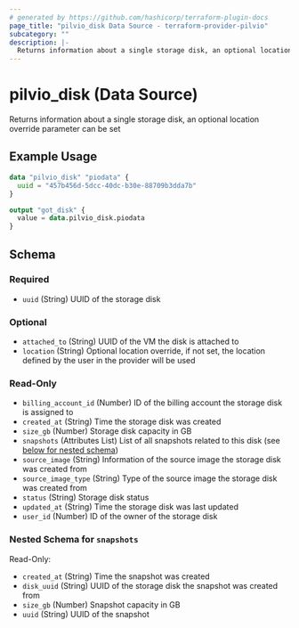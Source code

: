```yaml
---
# generated by https://github.com/hashicorp/terraform-plugin-docs
page_title: "pilvio_disk Data Source - terraform-provider-pilvio"
subcategory: ""
description: |-
  Returns information about a single storage disk, an optional location override parameter can be set
---
```


# pilvio_disk (Data Source)

Returns information about a single storage disk, an optional location override parameter can be set

## Example Usage

```terraform
data "pilvio_disk" "piodata" {
  uuid = "457b456d-5dcc-40dc-b30e-88709b3dda7b"
}

output "got_disk" {
  value = data.pilvio_disk.piodata
}
```

<!-- schema generated by tfplugindocs -->
## Schema

### Required

- `uuid` (String) UUID of the storage disk

### Optional

- `attached_to` (String) UUID of the VM the disk is attached to
- `location` (String) Optional location override, if not set, the location defined by the user in the provider will be used

### Read-Only

- `billing_account_id` (Number) ID of the billing account the storage disk is assigned to
- `created_at` (String) Time the storage disk was created
- `size_gb` (Number) Storage disk capacity in GB
- `snapshots` (Attributes List) List of all snapshots related to this disk (see [below for nested schema](#nestedatt--snapshots))
- `source_image` (String) Information of the source image the storage disk was created from
- `source_image_type` (String) Type of the source image the storage disk was created from
- `status` (String) Storage disk status
- `updated_at` (String) Time the storage disk was last updated
- `user_id` (Number) ID of the owner of the storage disk

<a id="nestedatt--snapshots"></a>
### Nested Schema for `snapshots`

Read-Only:

- `created_at` (String) Time the snapshot was created
- `disk_uuid` (String) UUID of the storage disk the snapshot was created from
- `size_gb` (Number) Snapshot capacity in GB
- `uuid` (String) UUID of the snapshot


